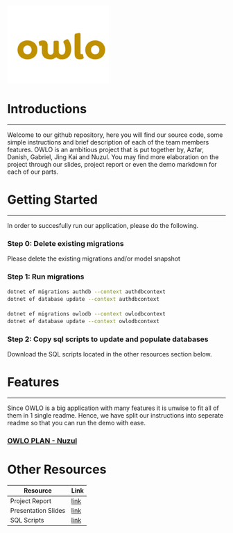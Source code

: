 
![This is an image](/ImagesForMarkdown/owlopic.png) 

# Introductions
---
Welcome to our github repository, here you will find our source code, some simple instructions and brief description of each of the team members features.
OWLO is an ambitious project that is put together by, Azfar, Danish, Gabriel, Jing Kai and Nuzul. You may find more elaboration on the project through our slides, project report or even the demo markdown for each of our parts.

# Getting Started
---
In order to succesfully run our application, please do the following. 

### Step 0: Delete existing migrations
Please delete the existing migrations and/or model snapshot
### Step 1: Run migrations  
```sh
dotnet ef migrations authdb --context authdbcontext
dotnet ef database update --context authdbcontext

dotnet ef migrations owlodb --context owlodbcontext
dotnet ef database update --context owlodbcontext
```
### Step 2: Copy sql scripts to update and populate databases
Download the SQL scripts located in the other resources section below.

# Features
---
Since OWLO is a big application with many features it is unwise to fit all of them in 1 single readme. Hence, we have split our instructions into seperate readme so that you can run the demo with ease.

### [OWLO PLAN - Nuzul](OwloPlan.md)


# Other Resources

| Resource | Link |
| --- | ----------- |
| Project Report | [link](https://docs.google.com/document/d/10XgJhgCkWqU_6sObHvtWeG16Jk_LCDH-JvEjIPYs0r8/edit?usp=sharing) |
| Presentation Slides | [link](https://docs.google.com/presentation/d/110JlaGVKrxqfZmyVvUeThdp4HaXcDSFu_lNzs2SYXNg/edit?usp=sharing) |
| SQL Scripts| [link](/ImagesForMarkdown/Run_This_After_Migrations.sql) |

